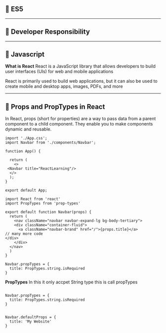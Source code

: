 ## 📔 ES5
---
## 📘 Developer Responsibility

---
## 📘 Javascript
**What is React**
React is a JavaScript library that allows developers to build user interfaces (UIs) for web and mobile applications

React is primarily used to build web applications, but it can also be used to create mobile and desktop apps, images, PDFs, and more

---
## 📘  Props and PropTypes in React 
In React, props (short for properties) are a way to pass data from a parent component to a child component. They enable you to make components dynamic and reusable. 
```react
import './App.css';
import Navbar from './components/Navbar';

function App() {

  return (
    <>
 <Navbar title="ReactLearning"/>
  </>
  );
}

export default App;

```

```react
import React from 'react'
import PropTypes from 'prop-types'

export default function Navbar(props) {
  return (
    <nav className="navbar navbar-expand-lg bg-body-tertiary">
    <div className="container-fluid">
      <a className="navbar-brand" href="/">{props.title}</a>
// many more code
</div>
    </div>
  </nav>
  )
}
 
Navbar.propTypes = {
  title: PropTypes.string.isRequired
}
```
**PropTypes**  In this it only accpet String type this is call propTypes
```react

Navbar.propTypes = {
  title: PropTypes.string.isRequired
}


Navbar.defaultProps = {
  title: 'My Website'
}
```
